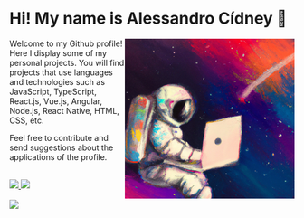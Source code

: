 # Hi! My name is Alessandro Cídney :wave:

<img
  align="right"
  width='300px'
  src="https://raw.githubusercontent.com/alessandroCidney/alessandroCidney/main/background1.png"
  alt="Profile background image"
/>

<p>
  Welcome to my Github profile! Here I display some of my personal projects. 
  You will find projects that use languages and technologies such as JavaScript, TypeScript, React.js, Vue.js, Angular, Node.js, React Native, HTML, CSS, etc.
</p>

<p>
  Feel free to contribute and send suggestions about the applications of the profile.
</p>

<br/>

<div>
  <a href="https://www.linkedin.com/in/acidn/">
    <img src="https://img.shields.io/badge/linkedin-%230077B5.svg?&style=for-the-badge&logo=linkedin&logoColor=white">
  </a> 

  <a href="https://www.instagram.com/a_cidn/">
    <img src="https://img.shields.io/badge/instagram-%23E4405F.svg?&style=for-the-badge&logo=instagram&logoColor=white&label=">
  </a>
</div>

<br />

<div>
  <a href="https://github.com/alessandroCidney">
    <img
      src="https://github-readme-stats.vercel.app/api/top-langs/?username=alessandroCidney&langs_count=10&hide=html,css&layout=compact&theme=tokyonight"
      width='400px'
    >
  </a>
</div>
